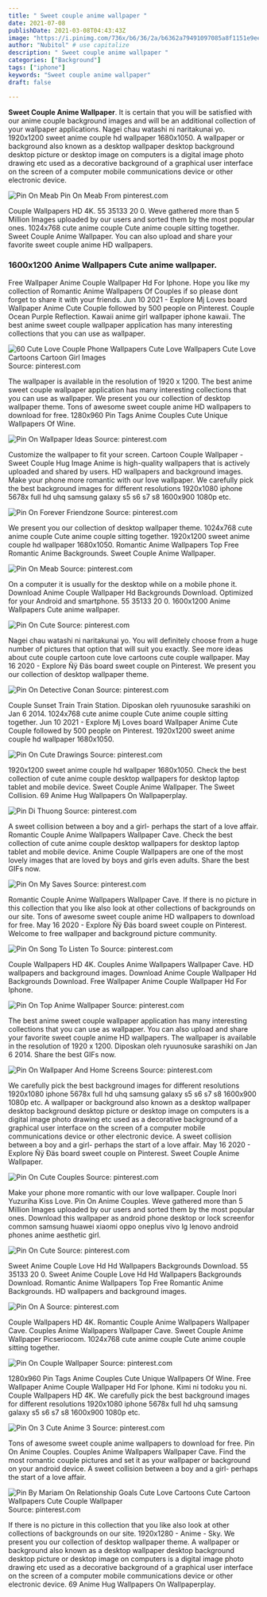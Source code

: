```yaml
---
title: " Sweet couple anime wallpaper "
date: 2021-07-08
publishDate: 2021-03-08T04:43:43Z
image: "https://i.pinimg.com/736x/b6/36/2a/b6362a79491097085a8f1151e9eed836.jpg"
author: "Nubitol" # use capitalize
description: " Sweet couple anime wallpaper "
categories: ["Background"]
tags: ["iphone"]
keywords: "Sweet couple anime wallpaper"
draft: false

---
```



**Sweet Couple Anime Wallpaper**. It is certain that you will be satisfied with our anime couple background images and will be an additional collection of your wallpaper applications. Nagei chau watashi ni naritakunai yo. 1920x1200 sweet anime couple hd wallpaper 1680x1050. A wallpaper or background also known as a desktop wallpaper desktop background desktop picture or desktop image on computers is a digital image photo drawing etc used as a decorative background of a graphical user interface on the screen of a computer mobile communications device or other electronic device.

![Pin On Meab](https://i.pinimg.com/736x/88/1e/14/881e143af63138b48220effaa57db2aa.jpg "Pin On Meab")
Pin On Meab From pinterest.com


Couple Wallpapers HD 4K. 55 35133 20 0. Weve gathered more than 5 Million Images uploaded by our users and sorted them by the most popular ones. 1024x768 cute anime couple Cute anime couple sitting together. Sweet Couple Anime Wallpaper. You can also upload and share your favorite sweet couple anime HD wallpapers.

### 1600x1200 Anime Wallpapers Cute anime wallpaper.

Free Wallpaper Anime Couple Wallpaper Hd For Iphone. Hope you like my collection of Romantic Anime Wallpapers Of Couples if so please dont forget to share it with your friends. Jun 10 2021 - Explore Mj Loves board Wallpaper Anime Cute Couple followed by 500 people on Pinterest. Couple Ocean Purple Reflection. Kawaii anime girl wallpaper iphone kawaii. The best anime sweet couple wallpaper application has many interesting collections that you can use as wallpaper.


![60 Cute Love Couple Phone Wallpapers Cute Love Wallpapers Cute Love Cartoons Cartoon Girl Images](https://i.pinimg.com/564x/d4/a5/6c/d4a56ca239c3ec3f82388ccf45acbc28.jpg "60 Cute Love Couple Phone Wallpapers Cute Love Wallpapers Cute Love Cartoons Cartoon Girl Images")
Source: pinterest.com

The wallpaper is available in the resolution of 1920 x 1200. The best anime sweet couple wallpaper application has many interesting collections that you can use as wallpaper. We present you our collection of desktop wallpaper theme. Tons of awesome sweet couple anime HD wallpapers to download for free. 1280x960 Pin Tags Anime Couples Cute Unique Wallpapers Of Wine.

![Pin On Wallpaper Ideas](https://i.pinimg.com/originals/aa/0b/cc/aa0bccab9ea77214fb4964325b0f6530.png "Pin On Wallpaper Ideas")
Source: pinterest.com

Customize the wallpaper to fit your screen. Cartoon Couple Wallpaper - Sweet Couple Hug Image Anime is high-quality wallpapers that is actively uploaded and shared by users. HD wallpapers and background images. Make your phone more romantic with our love wallpaper. We carefully pick the best background images for different resolutions 1920x1080 iphone 5678x full hd uhq samsung galaxy s5 s6 s7 s8 1600x900 1080p etc.

![Pin On Forever Friendzone](https://i.pinimg.com/736x/b7/d6/26/b7d62696b3e5155695af3f0895d427cf.jpg "Pin On Forever Friendzone")
Source: pinterest.com

We present you our collection of desktop wallpaper theme. 1024x768 cute anime couple Cute anime couple sitting together. 1920x1200 sweet anime couple hd wallpaper 1680x1050. Romantic Anime Wallpapers Top Free Romantic Anime Backgrounds. Sweet Couple Anime Wallpaper.

![Pin On Meab](https://i.pinimg.com/736x/88/1e/14/881e143af63138b48220effaa57db2aa.jpg "Pin On Meab")
Source: pinterest.com

On a computer it is usually for the desktop while on a mobile phone it. Download Anime Couple Wallpaper Hd Backgrounds Download. Optimized for your Android and smartphone. 55 35133 20 0. 1600x1200 Anime Wallpapers Cute anime wallpaper.

![Pin On Cute](https://i.pinimg.com/736x/7c/cf/94/7ccf944481a0dc5499759e683ea96c78.jpg "Pin On Cute")
Source: pinterest.com

Nagei chau watashi ni naritakunai yo. You will definitely choose from a huge number of pictures that option that will suit you exactly. See more ideas about cute couple cartoon cute love cartoons cute couple wallpaper. May 16 2020 - Explore Ñÿ Đäs board sweet couple on Pinterest. We present you our collection of desktop wallpaper theme.

![Pin On Detective Conan](https://i.pinimg.com/564x/dc/55/4f/dc554f127a4067745a366ef50d87fe8a.jpg "Pin On Detective Conan")
Source: pinterest.com

Couple Sunset Train Train Station. Diposkan oleh ryuunosuke sarashiki on Jan 6 2014. 1024x768 cute anime couple Cute anime couple sitting together. Jun 10 2021 - Explore Mj Loves board Wallpaper Anime Cute Couple followed by 500 people on Pinterest. 1920x1200 sweet anime couple hd wallpaper 1680x1050.

![Pin On Cute Drawings](https://i.pinimg.com/474x/21/67/ec/2167ec60673f4fa066b05d84e63303a7.jpg "Pin On Cute Drawings")
Source: pinterest.com

1920x1200 sweet anime couple hd wallpaper 1680x1050. Check the best collection of cute anime couple desktop wallpapers for desktop laptop tablet and mobile device. Sweet Couple Anime Wallpaper. The Sweet Collision. 69 Anime Hug Wallpapers On Wallpaperplay.

![Pin Di Thuong](https://i.pinimg.com/originals/a5/32/15/a532150cbe46d19a13a9c0a2ec1207e6.jpg "Pin Di Thuong")
Source: pinterest.com

A sweet collision between a boy and a girl- perhaps the start of a love affair. Romantic Couple Anime Wallpapers Wallpaper Cave. Check the best collection of cute anime couple desktop wallpapers for desktop laptop tablet and mobile device. Anime Couple Wallpapers are one of the most lovely images that are loved by boys and girls even adults. Share the best GIFs now.

![Pin On My Saves](https://i.pinimg.com/736x/e0/0c/8f/e00c8f429caaf6e19503dbe43a508540.jpg "Pin On My Saves")
Source: pinterest.com

Romantic Couple Anime Wallpapers Wallpaper Cave. If there is no picture in this collection that you like also look at other collections of backgrounds on our site. Tons of awesome sweet couple anime HD wallpapers to download for free. May 16 2020 - Explore Ñÿ Đäs board sweet couple on Pinterest. Welcome to free wallpaper and background picture community.

![Pin On Song To Listen To](https://i.pinimg.com/originals/5a/20/78/5a20780a01987365247059327791bac3.jpg "Pin On Song To Listen To")
Source: pinterest.com

Couple Wallpapers HD 4K. Couples Anime Wallpapers Wallpaper Cave. HD wallpapers and background images. Download Anime Couple Wallpaper Hd Backgrounds Download. Free Wallpaper Anime Couple Wallpaper Hd For Iphone.

![Pin On Top Anime Wallpaper](https://i.pinimg.com/originals/13/54/a8/1354a8df28325a07e3983749b5e1a23a.jpg "Pin On Top Anime Wallpaper")
Source: pinterest.com

The best anime sweet couple wallpaper application has many interesting collections that you can use as wallpaper. You can also upload and share your favorite sweet couple anime HD wallpapers. The wallpaper is available in the resolution of 1920 x 1200. Diposkan oleh ryuunosuke sarashiki on Jan 6 2014. Share the best GIFs now.

![Pin On Wallpaper And Home Screens](https://i.pinimg.com/originals/ab/03/f7/ab03f770ad8806e6463f8c39c3f89d46.jpg "Pin On Wallpaper And Home Screens")
Source: pinterest.com

We carefully pick the best background images for different resolutions 1920x1080 iphone 5678x full hd uhq samsung galaxy s5 s6 s7 s8 1600x900 1080p etc. A wallpaper or background also known as a desktop wallpaper desktop background desktop picture or desktop image on computers is a digital image photo drawing etc used as a decorative background of a graphical user interface on the screen of a computer mobile communications device or other electronic device. A sweet collision between a boy and a girl- perhaps the start of a love affair. May 16 2020 - Explore Ñÿ Đäs board sweet couple on Pinterest. Sweet Couple Anime Wallpaper.

![Pin On Cute Couples](https://i.pinimg.com/474x/b4/99/97/b499973af1eec6c5d34ca40197e7432a.jpg "Pin On Cute Couples")
Source: pinterest.com

Make your phone more romantic with our love wallpaper. Couple Inori Yuzuriha Kiss Love. Pin On Anime Couples. Weve gathered more than 5 Million Images uploaded by our users and sorted them by the most popular ones. Download this wallpaper as android phone desktop or lock screenfor common samsung huawei xiaomi oppo oneplus vivo lg lenovo android phones anime aesthetic girl.

![Pin On Cute](https://i.pinimg.com/474x/68/53/2d/68532d6a5aa4d877c578ac95a31ced56.jpg "Pin On Cute")
Source: pinterest.com

Sweet Anime Couple Love Hd Hd Wallpapers Backgrounds Download. 55 35133 20 0. Sweet Anime Couple Love Hd Hd Wallpapers Backgrounds Download. Romantic Anime Wallpapers Top Free Romantic Anime Backgrounds. HD wallpapers and background images.

![Pin On A](https://i.pinimg.com/originals/32/62/34/3262347427b8a06526e4ade706027348.jpg "Pin On A")
Source: pinterest.com

Couple Wallpapers HD 4K. Romantic Couple Anime Wallpapers Wallpaper Cave. Couples Anime Wallpapers Wallpaper Cave. Sweet Couple Anime Wallpaper Picseriocom. 1024x768 cute anime couple Cute anime couple sitting together.

![Pin On Couple Wallpaper](https://i.pinimg.com/originals/4b/d2/7e/4bd27e52ca4d22335d1013d07ff9e122.jpg "Pin On Couple Wallpaper")
Source: pinterest.com

1280x960 Pin Tags Anime Couples Cute Unique Wallpapers Of Wine. Free Wallpaper Anime Couple Wallpaper Hd For Iphone. Kimi ni todoku you ni. Couple Wallpapers HD 4K. We carefully pick the best background images for different resolutions 1920x1080 iphone 5678x full hd uhq samsung galaxy s5 s6 s7 s8 1600x900 1080p etc.

![Pin On 3 Cute Anime 3](https://i.pinimg.com/originals/c3/53/ce/c353ce84df4b541c715b2e58ec2fbad1.jpg "Pin On 3 Cute Anime 3")
Source: pinterest.com

Tons of awesome sweet couple anime wallpapers to download for free. Pin On Anime Couples. Couples Anime Wallpapers Wallpaper Cave. Find the most romantic couple pictures and set it as your wallpaper or background on your android device. A sweet collision between a boy and a girl- perhaps the start of a love affair.

![Pin By Mariam On Relationship Goals Cute Love Cartoons Cute Cartoon Wallpapers Cute Couple Wallpaper](https://i.pinimg.com/736x/b6/36/2a/b6362a79491097085a8f1151e9eed836.jpg "Pin By Mariam On Relationship Goals Cute Love Cartoons Cute Cartoon Wallpapers Cute Couple Wallpaper")
Source: pinterest.com

If there is no picture in this collection that you like also look at other collections of backgrounds on our site. 1920x1280 - Anime - Sky. We present you our collection of desktop wallpaper theme. A wallpaper or background also known as a desktop wallpaper desktop background desktop picture or desktop image on computers is a digital image photo drawing etc used as a decorative background of a graphical user interface on the screen of a computer mobile communications device or other electronic device. 69 Anime Hug Wallpapers On Wallpaperplay.

